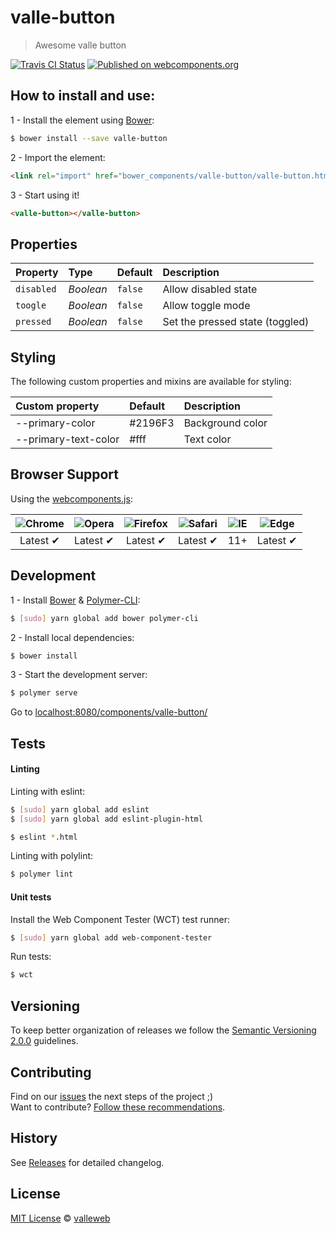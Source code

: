 # valle-button

> Awesome valle button

[![Travis CI Status](https://travis-ci.org/valleweb/valle-button.svg?branch=master)](https://travis-ci.org/valleweb/valle-button)
[![Published on webcomponents.org](https://img.shields.io/badge/webcomponents.org-published-blue.svg)](https://www.webcomponents.org/element/valleweb/valle-button)

## How to install and use:

1 - Install the element using [Bower](http://bower.io/):

```sh
$ bower install --save valle-button
```

2 -  Import the element:

```html
<link rel="import" href="bower_components/valle-button/valle-button.html">
```

3 - Start using it!

<!--
```
<custom-element-demo>
  <template>
    <link rel="import" href="valle-button.html">
    <next-code-block></next-code-block>
  </template>
</custom-element-demo>
```
-->

```html
<valle-button></valle-button>
```

## Properties

Property      | Type          | Default   | Description
:---          |:---           |:---       |:---
`disabled`    | *Boolean*     | `false`   | Allow disabled state
`toogle`      | *Boolean*     | `false`   | Allow toggle mode
`pressed`     | *Boolean*     | `false`   | Set the pressed state (toggled)

## Styling

The following custom properties and mixins are available for styling:

Custom property        | Default  | Description
:---                   |:---      |:---
--primary-color        | #2196F3  | Background color
--primary-text-color   | #fff     | Text color


## Browser Support

Using the [webcomponents.js](https://github.com/WebComponents/webcomponentsjs):

 ![Chrome](https://cdnjs.cloudflare.com/ajax/libs/browser-logos/39.2.2/chrome/chrome_48x48.png) | ![Opera](https://cdnjs.cloudflare.com/ajax/libs/browser-logos/39.2.2/opera/opera_48x48.png) | ![Firefox](https://cdnjs.cloudflare.com/ajax/libs/browser-logos/39.2.2/firefox/firefox_48x48.png) | ![Safari](https://cdnjs.cloudflare.com/ajax/libs/browser-logos/39.2.2/safari/safari_48x48.png) |![IE](https://cdnjs.cloudflare.com/ajax/libs/browser-logos/39.2.2/archive/internet-explorer_9-11/internet-explorer_9-11_48x48.png) |  ![Edge](https://cdnjs.cloudflare.com/ajax/libs/browser-logos/39.2.2/edge/edge_48x48.png) |
:---: | :---: | :---: | :---: | :---: | :---: |
Latest ✔ | Latest ✔ | Latest ✔ | Latest ✔ | 11+ | Latest ✔

## Development

1 - Install [Bower](http://bower.io/) & [Polymer-CLI](https://www.polymer-project.org/1.0/docs/tools/polymer-cli):

```sh
$ [sudo] yarn global add bower polymer-cli
```

2 - Install local dependencies:

```sh
$ bower install
```

3 - Start the development server:

```sh
$ polymer serve
```

Go to [localhost:8080/components/valle-button/](http://localhost:8080/components/valle-button/)


## Tests

#### Linting

Linting with eslint:

```sh
$ [sudo] yarn global add eslint
$ [sudo] yarn global add eslint-plugin-html

$ eslint *.html
```

Linting with polylint:

```sh
$ polymer lint
```

#### Unit tests

Install the Web Component Tester (WCT) test runner:

```sh
$ [sudo] yarn global add web-component-tester
```

Run tests:

```sh
$ wct
```

## Versioning

To keep better organization of releases we follow the [Semantic Versioning 2.0.0](http://semver.org/) guidelines.

## Contributing

Find on our [issues](https://github.com/valleweb/valle-button/issues/) the next steps of the project ;)
<br>
Want to contribute? [Follow these recommendations](https://github.com/valleweb/valle-button/blob/master/CONTRIBUTING.md).

## History

See [Releases](https://github.com/valleweb/valle-button/releases) for detailed changelog.

## License

[MIT License](https://github.com/valleweb/valle-button/blob/master/LICENSE.md) © [valleweb](https://github.com/orgs/valleweb/people)
